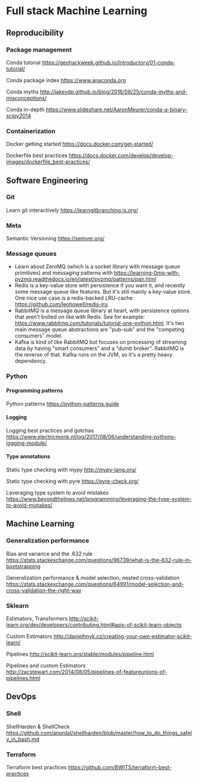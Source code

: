 # Full stack Machine Learning

## Reproducibility

### Package management

Conda tutorial
https://geohackweek.github.io/Introductory/01-conda-tutorial/

Conda package index
https://www.anaconda.org

Conda myths
http://jakevdp.github.io/blog/2016/08/25/conda-myths-and-misconceptions/

Conda in-depth
https://www.slideshare.net/AaronMeurer/conda-a-binary-scipy2014

### Containerization

Docker getting started
https://docs.docker.com/get-started/

Dockerfile best practices
https://docs.docker.com/develop/develop-images/dockerfile_best-practices/

## Software Engineering

### Git

Learn git interactively https://learngitbranching.js.org/

### Meta

Semantic Versioning https://semver.org/

### Message queues

- Learn about ZeroMQ (which is a socket library with message queue primitives) and messaging patterns with https://learning-0mq-with-pyzmq.readthedocs.io/en/latest/pyzmq/patterns/pair.html
- Redis is a key-value store with persistence if you want it, and recently some message queue like features. But it's still mainly a key-value store. One nice use case is a redis-backed LRU-cache: https://github.com/leohowell/redis-lru.
- RabbitMQ is a message queue library at heart, with persistence options that aren't bolted on like with Redis. See for example: https://www.rabbitmq.com/tutorials/tutorial-one-python.html. It's two main message queue abstractions are "pub-sub" and the "competing consumers" model.
- Kafka is kind of like RabbitMQ but focuses on processing of streaming data by having "smart consumers" and a "dumb broker". RabbitMQ is the reverse of that. Kafka runs on the JVM, so it's a pretty heavy dependency.

### Python

#### Programming patterns

Python patterns https://python-patterns.guide

#### Logging

Logging best practices and gotchas https://www.electricmonk.nl/log/2017/08/06/understanding-pythons-logging-module/

#### Type annotations

Static type checking with mypy http://mypy-lang.org/

Static type checking with pyre https://pyre-check.org/

Leveraging type system to avoid mistakes https://www.beyondthelines.net/programming/leveraging-the-type-system-to-avoid-mistakes/

## Machine Learning

### Generalization performance

Bias and variance and the .632 rule https://stats.stackexchange.com/questions/96739/what-is-the-632-rule-in-bootstrapping

Generalization performance & model selection, nested cross-validation https://stats.stackexchange.com/questions/64991/model-selection-and-cross-validation-the-right-way

### Sklearn

Estimators, Transformers http://scikit-learn.org/dev/developers/contributing.html#apis-of-scikit-learn-objects

Custom Estimators http://danielhnyk.cz/creating-your-own-estimator-scikit-learn/

Pipelines http://scikit-learn.org/stable/modules/pipeline.html

Pipelines and custom Estimators http://zacstewart.com/2014/08/05/pipelines-of-featureunions-of-pipelines.html

## DevOps

### Shell

ShellHarden & ShellCheck https://github.com/anordal/shellharden/blob/master/how_to_do_things_safely_in_bash.md

### Terraform

Terraform best practices https://github.com/BWITS/terraform-best-practices
